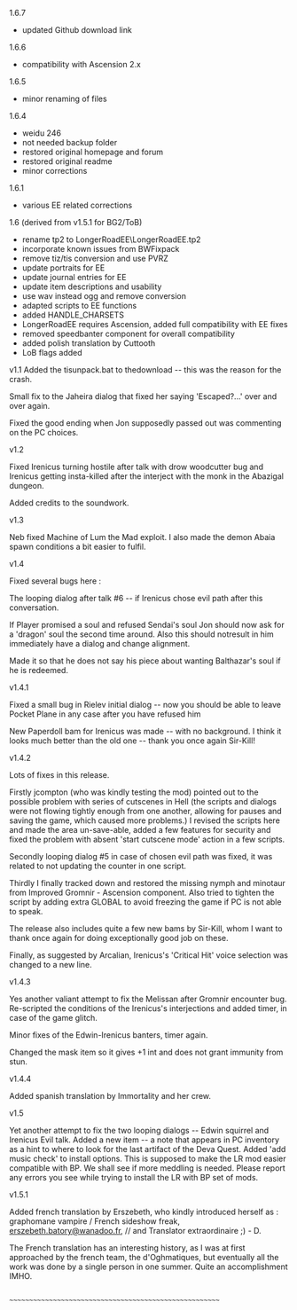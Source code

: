 1.6.7
- updated Github download link

1.6.6
- compatibility with Ascension 2.x

1.6.5
- minor renaming of files

1.6.4
- weidu 246
- not needed backup folder
- restored original homepage and forum
- restored original readme
- minor corrections

1.6.1
- various EE related corrections

1.6 (derived from v1.5.1 for BG2/ToB)
- rename tp2 to LongerRoadEE\LongerRoadEE.tp2 
- incorporate known issues from BWFixpack
- remove tiz/tis conversion and use PVRZ 
- update portraits for EE 
- update journal entries for EE 
- update item descriptions and usability 
- use wav instead ogg and remove conversion 
- adapted scripts to EE functions 
- added HANDLE_CHARSETS 
- LongerRoadEE requires Ascension, added full compatibility with EE fixes
- removed speedbanter component for overall compatibility
- added polish translation by Cuttooth
- LoB flags added

v1.1
Added the tisunpack.bat to thedownload -- this was the reason for the crash.

Small fix to the Jaheira dialog that fixed her saying 'Escaped?...' over and over again.

Fixed the good ending when Jon supposedly passed out was commenting on the PC choices.

v1.2

Fixed Irenicus turning hostile after talk with drow woodcutter bug and Irenicus getting insta-killed after the interject with the monk in the Abazigal dungeon.

Added credits to the soundwork.

v1.3

Neb fixed Machine of Lum the Mad exploit. I also made the demon Abaia spawn conditions a bit easier to fulfil.

v1.4

Fixed several bugs here : 

The looping dialog after talk #6 -- if Irenicus chose evil path after this conversation. 

If Player promised a soul and refused Sendai's soul Jon should now ask for a 'dragon' soul the second time around. Also this should notresult in him immediately have a dialog and change alignment.

Made it so that he does not say his piece about wanting Balthazar's soul if he is redeemed.

v1.4.1

Fixed a small bug in Rielev initial dialog -- now you should be able to leave Pocket Plane in any case after you have refused him

New Paperdoll bam for Irenicus was made -- with no background. I think it looks much better than the old one -- thank you once again Sir-Kill!

v1.4.2

Lots of fixes in this release. 

Firstly jcompton (who was kindly testing the mod) pointed out to the possible problem with series of cutscenes in Hell (the scripts and dialogs were not flowing tightly enough from one another, allowing for pauses and saving the game, which caused more problems.) I revised the scripts here and made the area un-save-able, added a few features for security and fixed the problem with absent 'start cutscene mode' action in a few scripts.

Secondly looping  dialog #5 in case of chosen evil path was fixed, it was related to not updating the counter in one script.

Thirdly I finally tracked down and restored the missing nymph and minotaur from Improved Gromnir - Ascension component. Also tried to tighten the script by adding extra GLOBAL to avoid freezing the game if PC is not able to speak.

The release also includes quite a few new bams by Sir-Kill, whom I want to thank once again for doing exceptionally good job on these. 

Finally, as suggested by Arcalian, Irenicus's 'Critical Hit' voice selection was changed to a new line.

v1.4.3

Yes another valiant attempt to fix the Melissan after Gromnir encounter bug. Re-scripted the conditions of the Irenicus's interjections and added timer, in case of the game glitch. 

Minor fixes of the Edwin-Irenicus banters, timer again.

Changed the mask item so it gives  +1 int and does not grant immunity from stun.

v1.4.4

Added spanish translation by Immortality and her crew.

v1.5

Yet another attempt to fix the two looping dialogs -- Edwin squirrel and Irenicus Evil talk. Added a new item -- a note that appears in PC inventory as a hint to where to look for the last artifact of the Deva Quest. Added 'add music check' to install options. This is supposed to make the LR mod easier compatible with BP. We shall see if more meddling is needed. Please report any errors you see while trying to install the LR with BP set of mods.

v1.5.1

Added french translation by Erszebeth, who kindly introduced herself as : graphomane vampire / French sideshow freak, erszebeth.batory@wanadoo.fr, // and Translator extraordinaire ;) - D. 

The French translation has an interesting history, as I was at first approached by the french team, the d'Oghmatiques, but eventually all the work was done by a single person in one summer. Quite an accomplishment IMHO.

                            ~~~~~~~~~~~~~~~~~~~~~~~~~~~~~~~~~~~~~~~~~~~~~~~~~~~~~